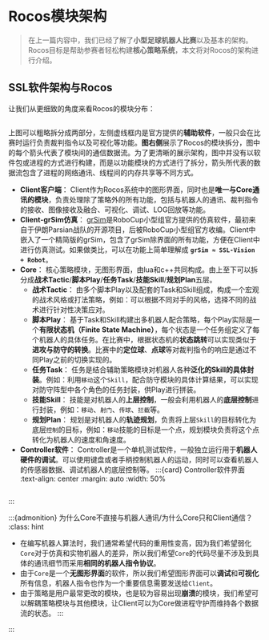 # Rocos模块架构

> 在上一篇内容中，我们已经了解了**小型足球机器人比赛**以及基本的架构。Rocos目标是帮助参赛者轻松构建**核心策略系统**，本文将对Rocos的架构进行介绍。

## SSL软件架构与Rocos

让我们从更细致的角度来看Rocos的模块分布：

```{thumbnail} ../../img/ssl_system.png
```

上图可以粗略拆分成两部分，左侧虚线框内是官方提供的**辅助软件**，一般只会在比赛时运行负责裁判指令以及可视化等功能。**图右侧**展示了Rocos的模块拆分，图中的每个箭头代表了模块间的通信数据流。为了更清晰的展示架构，图中并没有以软件包或进程的方式进行构建，而是以功能模块的方式进行了拆分，箭头所代表的数据流包含了进程的网络通讯、线程间的内存共享等不同方式。
* **Client客户端**： Client作为Rocos系统中的图形界面，同时也是**唯一与Core通讯的模块**，负责处理除了策略外的所有功能，包括与机器人的通讯、裁判指令的接收、图像接收及融合、可视化、调试、LOG回放等功能。
* **Client-grSim仿真**： [grSim](https://github.com/RoboCup-SSL/grSim)是RoboCup小型组官方提供的仿真软件，最初来自于伊朗Parsian战队的开源项目，后被RoboCup小型组官方收编。Client中嵌入了一个精简版的grSim，包含了grSim除界面的所有功能，方便在Client中进行仿真测试。如果做类比，可以在功能上简单理解成 **`grSim ≈ SSL-Vision + Robot`**。
* **Core**： 核心策略模块，无图形界面，由lua和c++共同构成。由上至下可以拆分成**战术Tactic**/**脚本Play**/**任务Task**/**技能Skill**/**规划Plan**五层。
    * **战术Tactic**： 由多个脚本Play以及配套的Task和Skill组成，构成一个宏观的战术风格或打法策略，例如：可以根据不同对手的风格，选择不同的战术进行针对性决策应对。
    * **脚本Play**： 基于Task和Skill构建出多机器人配合策略，每个Play实际是一个**有限状态机（Finite State Machine）**，每个状态是一个任务组定义了每个机器人的具体任务。在比赛中，根据状态机的**状态跳转**可以实现类似于**进攻与防守的转换**。比赛中的**定位球**、**点球**等对裁判指令的响应是通过不同Play之前的切换实现的。
    * **任务Task**： 任务是结合辅助策略模块对机器人各种**泛化的Skill的具体封装**。例如：利用`移动`这个`Skill`，配合防守模块的具体计算结果，可以实现对防守阵型中各个角色的任务封装，供Play进行拼装。
    * **技能Skill**： 技能是对机器人的**上层控制**，一般会利用机器人的**底层控制**进行封装，例如：`移动`、`射门`、`传球`、`拦截`等。
    * **规划Plan**： 规划是对机器人的**轨迹规划**，负责将上层`Skill`的目标转化为底层`控制`的目标，例如：`移动`技能的目标是一个点，规划模块负责将这个点转化为机器人的速度和角速度。
* **Controller软件**： Controller是一个单机测试软件，一般独立运行用于**机器人硬件的调试**。可以使用键盘或者手柄控制机器人的运动，同时可以查看机器人的传感器数据、调试机器人的底层控制等。
:::{card} Controller软件界面
:text-align: center
:margin: auto
:width: 50%

```{thumbnail} ../../img/controller.png
```
:::

:::{admonition} 为什么Core不直接与机器人通讯/为什么Core只和Client通信？
:class: hint
* 在编写机器人算法时，我们通常希望代码的重用性变高，因为我们希望弱化`Core`对于仿真和实物机器人的差异，所以我们希望`Core`的代码尽量不涉及到具体的通讯细节而采用**相同的机器人指令协议**。
* 由于`Core`是一个**无图形界面**的软件，所以我们希望图形界面可以**调试**和**可视化**所有信息，机器人指令也作为一个重要信息需要发送给`Client`。
* 由于策略是用户最常更改的模块，也是较为容易出现**崩溃**的模块，我们希望可以解耦策略模块与其他模块，让Client可以为Core做进程守护而维持各个数据流的状态。
:::

:::

